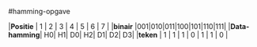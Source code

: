 #hamming-opgave

|**Positie**     | 1 | 2 | 3 | 4 | 5 | 6 | 7 |
|**binair**      |001|010|011|100|101|110|111|
|**Data-hamming**| H0| H1| D0| H2| D1| D2| D3|
|**teken**       | 1 | 1 | 1 | 0 | 1 | 1 | 0 |

